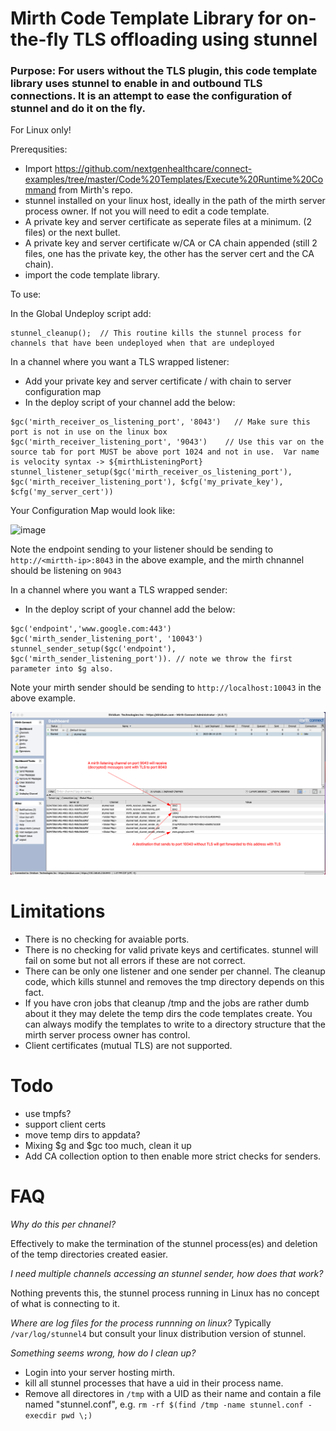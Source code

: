 # Mirth Code Template Library for on-the-fly TLS offloading using stunnel

### Purpose: For users without the TLS plugin, this code template library uses stunnel to enable in and outbound TLS connections.  It is an attempt to ease the configuration of stunnel and do it on the fly.

For Linux only!

Prerequsities:

- Import https://github.com/nextgenhealthcare/connect-examples/tree/master/Code%20Templates/Execute%20Runtime%20Command from Mirth's repo.
- stunnel installed on your linux host, ideally in the path of the mirth server process owner.  If not you will need to edit a code template.
- A private key and server certificate as seperate files at a minimum. (2 files) or the next bullet.
- A private key and server certificate w/CA or CA chain appended (still 2 files, one has the private key, the other has the server cert and the CA chain).
- import the code template library.

To use:

In the Global Undeploy script add:
```JS
stunnel_cleanup();  // This routine kills the stunnel process for channels that have been undeployed when that are undeployed
```
In a channel where you want a TLS wrapped listener:

- Add your private key and server certificate / with chain to server configuration map
- In the deploy script of your channel add the below:

```JS
$gc('mirth_receiver_os_listening_port', '8043')   // Make sure this port is not in use on the linux box
$gc('mirth_receiver_listening_port', '9043')    // Use this var on the source tab for port MUST be above port 1024 and not in use.  Var name is velocity syntax -> ${mirthListeningPort}
stunnel_listener_setup($gc('mirth_receiver_os_listening_port'), $gc('mirth_receiver_listening_port'), $cfg('my_private_key'), $cfg('my_server_cert'))
```
Your Configuration Map would look like:

![image](https://user-images.githubusercontent.com/44065187/198896274-52cec159-08fc-4a19-a18b-7b7b88653e0d.png)


Note the endpoint sending to your listener should be sending to ```http://<mirtth-ip>:8043``` in the above example, and the mirth chnannel should be listening on ```9043```


In a channel where you want a TLS wrapped sender:

- In the deploy script of your channel add the below:

```JS
$gc('endpoint','www.google.com:443')
$gc('mirth_sender_listening_port', '10043')
stunnel_sender_setup($gc('endpoint'), $gc('mirth_sender_listening_port')). // note we throw the first parameter into $g also.
```
Note your mirth sender should be sending to ```http://localhost:10043``` in the above example.

![alt text](https://github.com/pacmano1/mirthstunnel/blob/main/screenshot1.png?raw=true)




# Limitations

- There is no checking for avaiable ports.
- There is no checking for valid private keys and certificates. stunnel will fail on some but not all errors if these are not correct.
- There can be only one listener and one sender per channel. The cleanup code, which kills stunnel and removes the tmp directory depends on this fact.
- If you have cron jobs that cleanup /tmp and the jobs are rather dumb about it they may delete the temp dirs the code templates create. You can always modify the templates to write to a directory structure that the mirth server process owner has control.
- Client certificates (mutual TLS) are not supported.

# Todo
- use tmpfs?
- support client certs
- move temp dirs to appdata?
- Mixing $g and $gc too much, clean it up
- Add CA collection option to then enable more strict checks for senders.

# FAQ

*Why do this per chnanel?*

Effectively to make the termination of the stunnel process(es) and deletion of the temp directories created easier.

*I need multiple channels accessing an stunnel sender, how does that work?*

Nothing prevents this, the stunnel process running in Linux has no concept of what is connecting to it.

*Where are log files for the process runnning on linux?*
Typically ```/var/log/stunnel4``` but consult your linux distribution version of stunnel.

*Something seems wrong, how do I clean up?*

- Login into your server hosting mirth.
- kill all stunnel processes that have a uid in their process name.
- Remove all directores in ```/tmp``` with a UID as their name and contain a file named "stunnel.conf", e.g. ```rm -rf $(find /tmp -name stunnel.conf -execdir pwd \;)```

